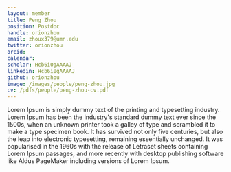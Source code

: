 ```yaml
---
layout: member
title: Peng Zhou
position: Postdoc
handle: orionzhou
email: zhoux379@umn.edu
twitter: orionzhou
orcid: 
calendar: 
scholar: Hcb6i0gAAAAJ
linkedin: Hcb6i0gAAAAJ
github: orionzhou
image: /images/people/peng-zhou.jpg
cv: /pdfs/people/peng-zhou-cv.pdf
---
```


Lorem Ipsum is simply dummy text of the printing and typesetting industry. Lorem Ipsum has been the industry's standard dummy text ever since the 1500s, when an unknown printer took a galley of type and scrambled it to make a type specimen book. It has survived not only five centuries, but also the leap into electronic typesetting, remaining essentially unchanged. It was popularised in the 1960s with the release of Letraset sheets containing Lorem Ipsum passages, and more recently with desktop publishing software like Aldus PageMaker including versions of Lorem Ipsum.
